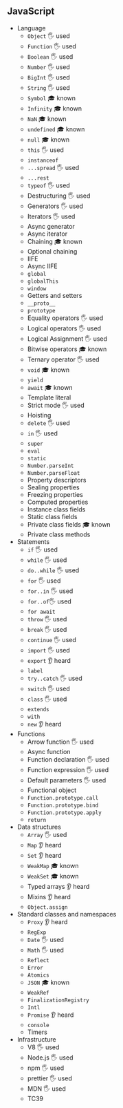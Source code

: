 ## JavaScript

- Language
  - `Object` 🖐️ used
  - `Function` 🖐️ used
  - `Boolean` 🖐️ used
  - `Number` 🖐️ used
  - `BigInt` 🖐️ used
  - `String` 🖐️ used
  - `Symbol` 🎓 known
  - `Infinity` 🎓 known
  - `NaN`  🎓 known
  - `undefined`  🎓 known
  - `null`  🎓 known
  - `this` 🖐️ used
  - `instanceof`
  - `...spread` 🖐️ used
  - `...rest`
  - `typeof` 🖐️ used
  - Destructuring  🖐️ used
  - Generators  🖐️ used
  - Iterators  🖐️ used
  - Async generator
  - Async iterator
  - Chaining 🎓 known
  - Optional chaining
  - IIFE
  - Async IIFE
  - `global`
  - `globalThis`
  - `window`
  - Getters and setters
  - `__proto__`
  - `prototype`
  - Equality operators 🖐️ used
  - Logical operators 🖐️ used
  - Logical Assignment 🖐️ used
  - Bitwise operators 🎓 known
  - Ternary operator 🖐️ used
  - `void`  🎓 known
  - `yield`
  - `await` 🎓 known
  - Template literal
  - Strict mode 🖐️ used
  - Hoisting
  - `delete` 🖐️ used
  - `in` 🖐️ used
  - `super`
  - `eval`
  - `static`
  - `Number.parseInt`
  - `Number.parseFloat`
  - Property descriptors
  - Sealing properties
  - Freezing properties
  - Computed properties
  - Instance class fields
  - Static class fields
  - Private class fields 🎓 known
  - Private class methods
- Statements
  - `if` 🖐️ used
  - `while` 🖐️ used
  - `do..while` 🖐️ used
  - `for` 🖐️ used
  - `for..in` 🖐️ used
  - `for..of`🖐️ used
  - `for await` 
  - `throw` 🖐️ used
  - `break` 🖐️ used
  - `continue` 🖐️ used
  - `import` 🖐️ used
  - `export` 👂 heard
  - `label`
  - `try..catch` 🖐️ used
  - `switch` 🖐️ used
  - `class` 🖐️ used
  - `extends`
  - `with`
  - `new` 👂 heard
- Functions
  - Arrow function 🖐️ used
  - Async function
  - Function declaration 🖐️ used
  - Function expression 🖐️ used
  - Default parameters 🖐️ used
  - Functional object 
  - `Function.prototype.call`
  - `Function.prototype.bind`
  - `Function.prototype.apply`
  - `return`
- Data structures
  - `Array` 🖐️ used
  - `Map` 👂 heard
  - `Set` 👂 heard
  - `WeakMap` 🎓 known
  - `WeakSet` 🎓 known
  - Typed arrays 👂 heard
  - Mixins 👂 heard
  - `Object.assign`
- Standard classes and namespaces
  - `Proxy` 👂 heard
  - `RegExp`
  - `Date` 🖐️ used
  - `Math` 🖐️ used
  - `Reflect`
  - `Error` 
  - `Atomics`
  - `JSON` 🎓 known
  - `WeakRef`
  - `FinalizationRegistry`
  - `Intl`
  - `Promise` 👂 heard
  - `console`
  - Timers
- Infrastructure
  - V8 🖐️ used
  - Node.js 🖐️ used
  - npm 🖐️ used
  - prettier 🖐️ used
  - MDN 🖐️ used
  - TC39
